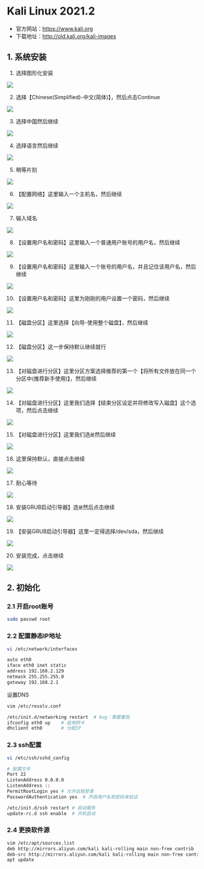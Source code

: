 # Kali Linux 2021.2

- 官方网站：https://www.kali.org
- 下载地址：http://old.kali.org/kali-images

## 1. 系统安装

1. 选择图形化安装

![](../../assets/_images/deploy/kali/1.png)

2. 选择【Chinese(Simplified)-中文(简体)】，然后点击Continue

![](../../assets/_images/deploy/kali/2.png)

3. 选择中国然后继续

![](../../assets/_images/deploy/kali/3.png)

4. 选择语言然后继续

![](../../assets/_images/deploy/kali/4.png)

5. 稍等片刻

![](../../assets/_images/deploy/kali/5.png)

6. 【配置网络】这里输入一个主机名，然后继续

![](../../assets/_images/deploy/kali/6.png)

7. 输入域名

![](../../assets/_images/deploy/kali/7.png)

8. 【设置用户名和密码】这里输入一个普通用户账号的用户名，然后继续

![](../../assets/_images/deploy/kali/8.png)

9. 【设置用户名和密码】这里输入一个账号的用户名，并且记住该用户名，然后继续

![](../../assets/_images/deploy/kali/9.png)

10. 【设置用户名和密码】这里为刚刚的用户设置一个密码，然后继续

![](../../assets/_images/deploy/kali/10.png)

11. 【磁盘分区】这里选择【向导-使用整个磁盘】，然后继续

![](../../assets/_images/deploy/kali/11.png)

12. 【磁盘分区】这一步保持默认继续就行

![](../../assets/_images/deploy/kali/12.png)

13. 【对磁盘进行分区】这里分区方案选择推荐的第一个【将所有文件放在同一个分区中(推荐新手使用)】，然后继续

![](../../assets/_images/deploy/kali/13.png)

14. 【对磁盘进行分区】这里我们选择【结束分区设定并将修改写入磁盘】这个选项，然后点击继续

![](../../assets/_images/deploy/kali/14.png)

15. 【对磁盘进行分区】这里我们选`是`然后继续

![](../../assets/_images/deploy/kali/15.png)

16. 这里保持默认，直接点击继续

![](../../assets/_images/deploy/kali/16.png)

17. 耐心等待

![](../../assets/_images/deploy/kali/17.png)

18. 安装GRUB启动引导器】选`是`然后点击继续

![](../../assets/_images/deploy/kali/18.png)

19. 【安装GRUB启动引导器】这里一定得选择/dev/sda，然后继续

![](../../assets/_images/deploy/kali/19.png)

20. 安装完成，点击继续

![](../../assets/_images/deploy/kali/20.png)


## 2. 初始化

### 2.1 开启root账号

```bash
sudo passwd root
```

### 2.2 配置静态IP地址


```bash
vi /etc/network/interfaces
```

```bash
auto eth0
iface eth0 inet static
address 192.168.2.129
netmask 255.255.255.0
gateway 192.168.2.1
```

设置DNS

```bash
vim /etc/resolv.conf
```

```bash
/etc/init.d/networking restart  # bug：需要重启
ifconfig eth0 up    # 启用网卡
dhclient eth0       # 分配IP
```



### 2.3 ssh配置

```bash
vi /etc/ssh/sshd_config

# 配置文件
Port 22
ListenAddress 0.0.0.0
ListenAddress ::
PermitRootLogin yes # 允许远程登录
PasswordAuthentication yes  # 开启用户名和密码来验证

/etc/init.d/ssh restart # 启动服务
update-rc.d ssh enable  # 开机启动
```



### 2.4 更换软件源

```bash
vim /etc/apt/sources.list
deb http://mirrors.aliyun.com/kali kali-rolling main non-free contrib
deb-src http://mirrors.aliyun.com/kali kali-rolling main non-free contrib
apt update
```